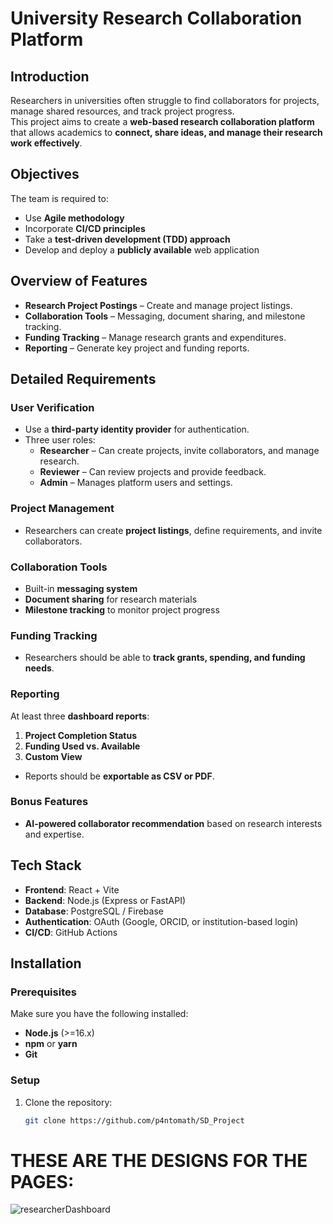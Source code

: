 # University Research Collaboration Platform

## Introduction  
Researchers in universities often struggle to find collaborators for projects, manage shared resources, and track project progress.  
This project aims to create a **web-based research collaboration platform** that allows academics to **connect, share ideas, and manage their research work effectively**.

## Objectives  
The team is required to:  
- Use **Agile methodology**  
- Incorporate **CI/CD principles**  
- Take a **test-driven development (TDD) approach**  
- Develop and deploy a **publicly available** web application  

## Overview of Features  
- **Research Project Postings** – Create and manage project listings.  
- **Collaboration Tools** – Messaging, document sharing, and milestone tracking.  
- **Funding Tracking** – Manage research grants and expenditures.  
- **Reporting** – Generate key project and funding reports.  

## Detailed Requirements  

### User Verification  
- Use a **third-party identity provider** for authentication.  
- Three user roles:  
  - **Researcher** – Can create projects, invite collaborators, and manage research.  
  - **Reviewer** – Can review projects and provide feedback.  
  - **Admin** – Manages platform users and settings.  

### Project Management  
- Researchers can create **project listings**, define requirements, and invite collaborators.  

### Collaboration Tools  
- Built-in **messaging system**  
- **Document sharing** for research materials  
- **Milestone tracking** to monitor project progress  

### Funding Tracking  
- Researchers should be able to **track grants, spending, and funding needs**.  

### Reporting  
At least three **dashboard reports**:  
1. **Project Completion Status**  
2. **Funding Used vs. Available**  
3. **Custom View**  
- Reports should be **exportable as CSV or PDF**.  

### Bonus Features  
- **AI-powered collaborator recommendation** based on research interests and expertise.  

## Tech Stack  
- **Frontend**: React + Vite  
- **Backend**: Node.js (Express or FastAPI)  
- **Database**: PostgreSQL / Firebase  
- **Authentication**: OAuth (Google, ORCID, or institution-based login)  
- **CI/CD**: GitHub Actions  

## Installation  

### Prerequisites  
Make sure you have the following installed:  
- **Node.js** (>=16.x)  
- **npm** or **yarn**  
- **Git**  

### Setup  
1. Clone the repository:  
   ```sh
   git clone https://github.com/p4ntomath/SD_Project

# THESE ARE THE DESIGNS FOR THE PAGES:

![researcherDashboard](https://github.com/user-attachments/assets/16deff24-7ed8-44e5-9efb-46763eadd979)
